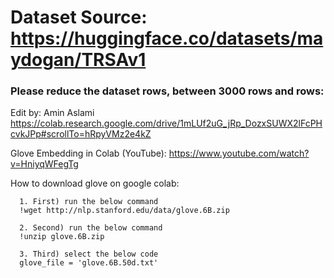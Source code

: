 # Dataset Source: https://huggingface.co/datasets/maydogan/TRSAv1

### Please reduce the dataset rows, between 3000 rows and rows:

Edit by: Amin Aslami https://colab.research.google.com/drive/1mLUf2uG_jRp_DozxSUWX2lFcPHcvkJPp#scrollTo=hRpyVMz2e4kZ

Glove Embedding in Colab (YouTube): https://www.youtube.com/watch?v=HniyqWFegTg

How to download glove on google colab: 

      1. First) run the below command
      !wget http://nlp.stanford.edu/data/glove.6B.zip

      2. Second) run the below command
      !unzip glove.6B.zip

      3. Third) select the below code
      glove_file = 'glove.6B.50d.txt'
      
